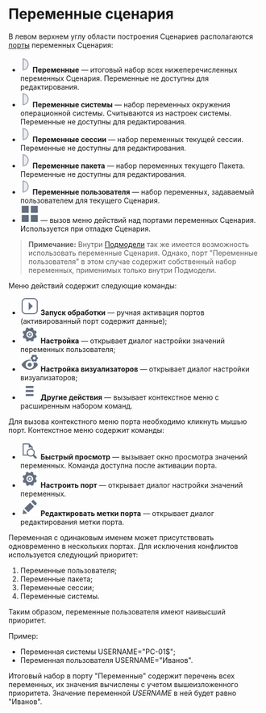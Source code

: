 # Переменные сценария

В левом верхнем углу области построения Сценариев располагаются [порты](../ports/README.md) переменных Сценария:

* ![](../../media/app/icons/ports/output-variable-inactive.svg) **Переменные** — итоговый набор всех нижеперечисленных переменных Сценария. Переменные не доступны для редактирования.
* ![](../../media/app/icons/ports/output-variable-inactive.svg) **Переменные системы** — набор переменных окружения операционной системы. Считываются из настроек системы. Переменные не доступны для редактирования.
* ![](../../media/app/icons/ports/output-variable-inactive.svg) **Переменные сессии** — набор переменных текущей сессии. Переменные не доступны для редактирования.
* ![](../../media/app/icons/ports/output-variable-inactive.svg) **Переменные пакета** —  набор переменных текущего Пакета. Переменные не доступны для редактирования.
* ![](../../media/app/icons/ports/output-variable-inactive.svg) **Переменные пользователя** — набор переменных, задаваемый пользователем для текущего Сценария.
* ![](../../media/app/icons/toolbar-18/variables-01.svg) — вызов меню действий над портами переменных Сценария. Используется при отладке Сценария.

>**Примечание:** Внутри [Подмодели](../../processors/control/submodel.md) так же имеется возможность использовать переменные Сценария. Однако, порт "Переменные пользователя" в этом случае содержит собственный набор переменных, применимых только внутри Подмодели.

Меню действий содержит следующие команды:

* ![](../../media/app/icons/toolbar-18/toolbar-18-150.svg) **Запуск обработки** — ручная активация портов (активированный порт содержит данные);
* ![](../../media/app/icons/toolbar-18/toolbar-18-1.svg) **Настройка** — открывает диалог настройки значений переменных пользователя;
* ![](../../media/app/icons/toolbar-18/toolbar-18-152.svg) **Настройка визуализаторов** — открывает диалог настройки визуализаторов;
* ![](../../media/app/icons/toolbar-18/toolbar-18-172-02.svg) **Другие действия** — вызывает контекстное меню с расширенным набором команд.

Для вызова контекстного меню порта необходимо кликнуть мышью порт. Контекстное меню содержит команды:

* ![](../../media/app/icons/toolbar-18/toolbar-18-6.svg) **Быстрый просмотр** — вызывает окно просмотра значений переменных. Команда доступна после активации порта.
* ![](../../media/app/icons/toolbar-18/toolbar-18-1.svg) **Настроить порт** — открывает диалог настройки значений переменных.
* ![](../../media/app/icons/toolbar-18/toolbar-18-28.svg) **Редактировать метки порта** — открывает диалог редактирования метки порта.

Переменная с одинаковым именем может присутствовать одновременно в нескольких портах. Для исключения конфликтов используется следующий приоритет:

1. Переменные пользователя;
2. Переменные пакета;
3. Переменные сессии;
4. Переменные системы.

Таким образом, переменные пользователя имеют наивысший приоритет.

Пример:

* Переменная системы USERNAME="PC-01$";
* Переменная пользователя USERNAME="Иванов".

Итоговый набор в порту "Переменные" содержит перечень всех переменных, их значения вычислены с учетом вышеизложенного приоритета. Значение переменной *USERNAME* в ней будет равно "Иванов".
